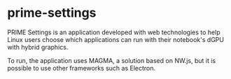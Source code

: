 # prime-settings
PRIME Settings is an application developed with web technologies to help Linux users choose which applications can run with their notebook's dGPU with hybrid graphics.

To run, the application uses MAGMA, a solution based on NW.js, but it is possible to use other frameworks such as Electron.
